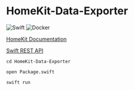 # HomeKit-Data-Exporter
![Swift](https://img.shields.io/badge/swift-F54A2A?style=for-the-badge&logo=swift&logoColor=white)
![Docker](https://img.shields.io/badge/docker-%230db7ed.svg?style=for-the-badge&logo=docker&logoColor=white)


[HomeKit Documentation](https://developer.apple.com/documentation/homekit/)

[Swift REST API](https://vapor.codes)

```shell
cd HomeKit-Data-Exporter

open Package.swift

swift run
```